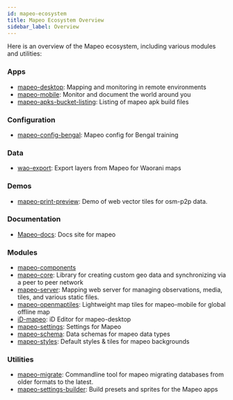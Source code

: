 ```yaml
---
id: mapeo-ecosystem
title: Mapeo Ecosystem Overview
sidebar_label: Overview
---
```


Here is an overview of the Mapeo ecosystem, including various modules and utilities:

### Apps
- [mapeo-desktop](https://github.com/digidem/mapeo-desktop): Mapping and monitoring in remote environments
- [mapeo-mobile](https://github.com/digidem/mapeo-mobile): Monitor and document the world around you
- [mapeo-apks-bucket-listing](https://github.com/digidem/mapeo-apks-bucket-listing): Listing of mapeo apk build files

### Configuration

- [mapeo-config-bengal](https://github.com/digidem/mapeo-config-bengal): Mapeo config for Bengal training

### Data
- [wao-export](https://github.com/digidem/wao-export): Export layers from Mapeo for Waorani maps

### Demos
- [mapeo-print-preview](https://github.com/digidem/mapeo-print-preview): Demo of web vector tiles for osm-p2p data.

### Documentation
- [Mapeo-docs](https://github.com/digidem/Mapeo-docs): Docs site for mapeo

### Modules
- [mapeo-components](https://github.com/digidem/mapeo-components)
- [mapeo-core](https://github.com/digidem/mapeo-core): Library for creating custom geo data and synchronizing via a peer to peer network
- [mapeo-server](https://github.com/digidem/mapeo-server): Mapping web server for managing observations, media, tiles, and various static files.
- [mapeo-openmaptiles](https://github.com/digidem/mapeo-openmaptiles): Lightweight map tiles for mapeo-mobile for global offline map
- [iD-mapeo](https://github.com/digidem/iD-mapeo): iD Editor for mapeo-desktop
- [mapeo-settings](https://github.com/digidem/mapeo-settings): Settings for Mapeo
- [mapeo-schema](https://github.com/digidem/mapeo-schema): Data schemas for mapeo data types
- [mapeo-styles](https://github.com/digidem/mapeo-styles): Default styles & tiles for mapeo backgrounds

### Utilities
- [mapeo-migrate](https://github.com/digidem/mapeo-migrate): Commandline tool for mapeo migrating databases from older formats to the latest.
- [mapeo-settings-builder](https://github.com/digidem/mapeo-settings-builder): Build presets and sprites for the Mapeo apps
